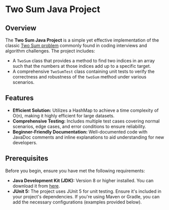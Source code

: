 # Two Sum Java Project

## Overview

The **Two Sum Java Project** is a simple yet effective implementation of the classic [Two Sum problem](https://leetcode.com/problems/two-sum/) commonly found in coding interviews and algorithm challenges. The project includes:

- A `TwoSum` class that provides a method to find two indices in an array such that the numbers at those indices add up to a specific target.
- A comprehensive `TwoSumTest` class containing unit tests to verify the correctness and robustness of the `twoSum` method under various scenarios.

## Features

- **Efficient Solution:** Utilizes a HashMap to achieve a time complexity of O(n), making it highly efficient for large datasets.
- **Comprehensive Testing:** Includes multiple test cases covering normal scenarios, edge cases, and error conditions to ensure reliability.
- **Beginner-Friendly Documentation:** Well-documented code with JavaDoc comments and inline explanations to aid understanding for new developers.

## Prerequisites

Before you begin, ensure you have met the following requirements:

- **Java Development Kit (JDK):** Version 8 or higher installed. You can download it from [here](https://www.oracle.com/java/technologies/javase-jdk11-downloads.html).
- **JUnit 5:** The project uses JUnit 5 for unit testing. Ensure it's included in your project's dependencies. If you're using Maven or Gradle, you can add the necessary configurations (examples provided below).
